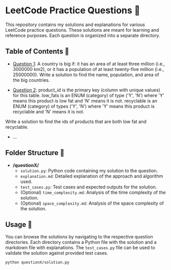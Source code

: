 # LeetCode Practice Questions 🚀

This repository contains my solutions and explanations for various LeetCode practice questions. These solutions are meant for learning and reference purposes. Each question is organized into a separate directory.

## Table of Contents 📜

- [Question 1]([./question1/](https://github.com/sachinanm/SQL-leet-code-practice/tree/main/Question1)):
  A country is big if:
  it has an area of at least three million (i.e., 3000000 km2), or
  it has a population of at least twenty-five million (i.e., 25000000).
  Write a solution to find the name, population, and area of the big countries.

- [Question 2](./question2/):
  product_id is the primary key (column with unique values) for this table.
  low_fats is an ENUM (category) of type ('Y', 'N') where 'Y' means this product is low fat and 'N' means it is not.
  recyclable is an ENUM (category) of types ('Y', 'N') where 'Y' means this product is recyclable and 'N' means it is not.
 

Write a solution to find the ids of products that are both low fat and recyclable.
- ...

## Folder Structure 📂

- **/questionX/**
  - `solution.py`: Python code containing my solution to the question.
  - `explanation.md`: Detailed explanation of the approach and algorithm used.
  - `test_cases.py`: Test cases and expected outputs for the solution.
  - (Optional) `time_complexity.md`: Analysis of the time complexity of the solution.
  - (Optional) `space_complexity.md`: Analysis of the space complexity of the solution.

## Usage 🚀

You can browse the solutions by navigating to the respective question directories. Each directory contains a Python file with the solution and a markdown file with explanations. The `test_cases.py` file can be used to validate the solution against provided test cases.

```bash
python questionX/solution.py
